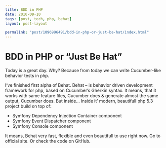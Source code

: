 ```yaml
---
title: BDD in PHP
date: 2010-09-10
tags: [post, tech, php, behat]
layout: post-layout

permalink: "post/1096996491/bdd-in-php-or-just-be-hat/index.html"
---
```


# BDD in PHP or “Just Be Hat”

Today is a great day. Why? Because from today we can write Cucumber-like behavior tests in php.

I’ve finished first alpha of Behat. Behat – is behavior driven development framework for php,
based on Cucumber’s Gherkin syntax. It means, that it works with same feature files, Cucumber does
& generate almost the same output, Cucumber does. But inside… Inside it’ modern, beautifull php
5.3 project build on top of:

* Symfony Dependency Injection Container component
* Symfony Event Dispatcher component
* Symfony Console component

It means, Behat very fast, flexible and even beautifull to use right now. Go to official site. Or
check the code on GitHub.


